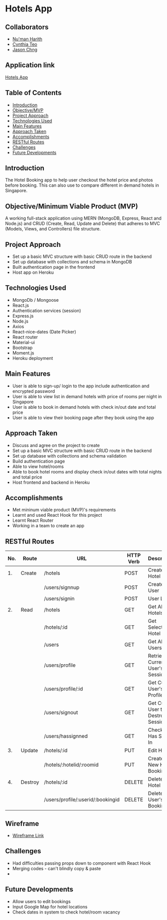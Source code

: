 # Hotels App

## Collaborators
* [Nu'man Harith](https://github.com/numanharith)
* [Cynthia Teo](https://github.com/cynthiajteo)
* [Jason Chng](https://github.com/mathslover74)

## Application link
[Hotels App](https://ga-seif4-project3.herokuapp.com/signin)

## Table of Contents

* [Introduction](#Introduction)
* [Objective/MVP](#Objective/MVP)
* [Project Approach](#project-approach)
* [Technologies Used](#Technologies-used)
* [Main Features](#Main-features)
* [Approach Taken](#Approach-taken)
* [Accomplishments](#Accomplishments)
* [RESTful Routes](#RESTful-Routes)
* [Challenges](#Challenges)
* [Future Developments](#Future-Developments)

## Introduction
The Hotel Booking app to help user checkout the hotel price and photos before booking. This can also use to compare different in demand hotels in Singapore.

## Objective/Minimum Viable Product (MVP)
A working full-stack application using MERN (MongoDB, Express, React and Node.js) and CRUD (Create, Read, Update and Delete) that adheres to MVC (Models, Views, and Controllers) file structure.

## Project Approach
* Set up a basic MVC structure with basic CRUD route in the backend
* Set up database with collections and schema in MongoDB
* Built authentication page in the frontend
* Host app on Heroku

## Technologies Used
* MongoDb / Mongoose
* React.js
* Authentication services (session)
* Express.js
* Node.js
* Axios
* React-nice-dates (Date Picker)
* React router
* Material-ui
* Bootstrap
* Moment.js
* Heroku deployment

## Main Features
* User is able to sign-up/ login to the app include authentication and encrypted password
* User is able to view list in demand hotels with price of rooms per night in Singapore
* User is able to book in demand hotels with check in/out date and total price
* User is able to view their booking page after they book using the app

## Approach Taken
* Discuss and agree on the project to create
* Set up a basic MVC structure with basic CRUD route in the backend
* Set up database with collections and schema validation 
* Build authentication page
* Able to view hotel/rooms
* Able to book hotel rooms and display check in/out dates with total nights and total price
* Host frontend and backend in Heroku

## Accomplishments
* Met mininum viable product (MVP)'s requirements
* Learnt and used React Hook for this project
* Learnt React Router
* Working in a team to create an app

## RESTful Routes
| No. | Route   | URL                                 | HTTP Verb | Description                                                                      |
| --- | ------- | ----------------------------------- | --------- | -------------------------------------------------------------------------------- |
| 1.  | Create  | /hotels                             | POST      | Create New Hotel                                                                 |
|     |         | /users/signnup                      | POST      | Create New User                                                                  |
|     |         | /users/signin                       | POST      | User Login                                                                       |
| 2.  | Read    | /hotels                             | GET       | Get All Hotels                                                                   |
|     |         | /hotels/:id                         | GET       | Get Selected Hotel                                                               |
|     |         | /users                              | GET       | Get All Users                                                                    |
|     |         | /users/profile                      | GET       | Retrieve Current User's Session                                                  |
|     |         | /users/profile/:id                  | GET       | Get Current User's Profile                                                       |
|     |         | /users/signout                      | GET       | Get Current User to Destroy Session                                              |
|     |         | /users/hassignned                   | GET       | Check User Has Signed In                                                         |
| 3.  | Update  | /hotels/:id                         | PUT       | Edit Hotel                                                                       |
|     |         | /hotels/:hotelid/:roomid            | PUT       | Creates New Hotel Booking                                                        |
| 4.  | Destroy | /hotels/:id                         | DELETE    | Delete Hotel                                                                     |
|     |         | /users/profile/:userid/:bookingid   | DELETE    | Delete User's Booking                                                            |

## Wireframe
* [Wireframe Link](https://miro.com/app/board/o9J_lNdhbVY=/)

## Challenges
* Had difficulties passing props down to component with React Hook
* Merging codes - can't blindly copy & paste 
* 

## Future Developments
* Allow users to edit bookings
* Input Google Map for hotel locations
* Check dates in system to check hotel/room vacancy